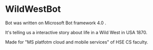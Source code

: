 # WildWestBot
Bot was written on Microsoft Bot framework 4.0 .

It's telling us a interactive story about life in a Wild West in USA 1870.

Made for "MS platfotm cloud and mobile services" of HSE CS faculty.
